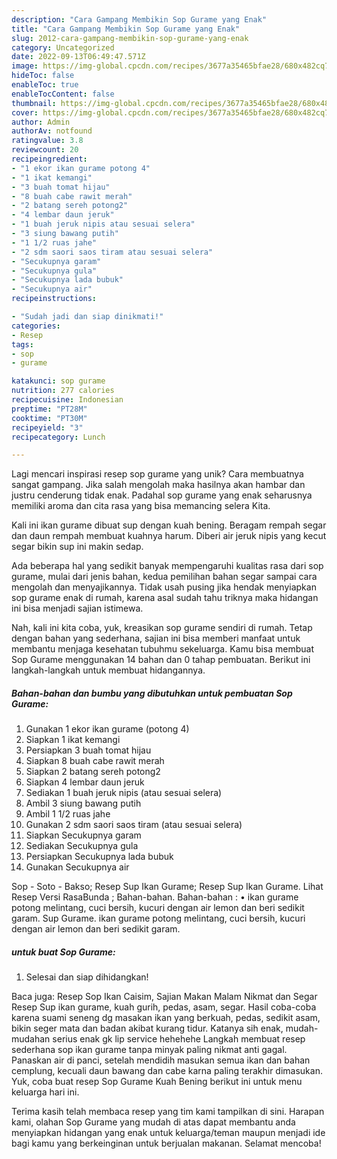 ```yaml
---
description: "Cara Gampang Membikin Sop Gurame yang Enak"
title: "Cara Gampang Membikin Sop Gurame yang Enak"
slug: 2012-cara-gampang-membikin-sop-gurame-yang-enak
category: Uncategorized
date: 2022-09-13T06:49:47.571Z
image: https://img-global.cpcdn.com/recipes/3677a35465bfae28/680x482cq70/sop-gurame-foto-resep-utama.jpg
hideToc: false
enableToc: true
enableTocContent: false
thumbnail: https://img-global.cpcdn.com/recipes/3677a35465bfae28/680x482cq70/sop-gurame-foto-resep-utama.jpg
cover: https://img-global.cpcdn.com/recipes/3677a35465bfae28/680x482cq70/sop-gurame-foto-resep-utama.jpg
author: Admin
authorAv: notfound
ratingvalue: 3.8
reviewcount: 20
recipeingredient:
- "1 ekor ikan gurame potong 4"
- "1 ikat kemangi"
- "3 buah tomat hijau"
- "8 buah cabe rawit merah"
- "2 batang sereh potong2"
- "4 lembar daun jeruk"
- "1 buah jeruk nipis atau sesuai selera"
- "3 siung bawang putih"
- "1 1/2 ruas jahe"
- "2 sdm saori saos tiram atau sesuai selera"
- "Secukupnya garam"
- "Secukupnya gula"
- "Secukupnya lada bubuk"
- "Secukupnya air"
recipeinstructions:

- "Sudah jadi dan siap dinikmati!"
categories:
- Resep
tags:
- sop
- gurame

katakunci: sop gurame 
nutrition: 277 calories
recipecuisine: Indonesian
preptime: "PT28M"
cooktime: "PT30M"
recipeyield: "3"
recipecategory: Lunch

---
```





Lagi mencari inspirasi resep sop gurame yang unik? Cara membuatnya sangat gampang. Jika salah mengolah maka hasilnya akan hambar dan justru cenderung tidak enak. Padahal sop gurame yang enak seharusnya memiliki aroma dan cita rasa yang bisa memancing selera Kita.





Kali ini ikan gurame dibuat sup dengan kuah bening. Beragam rempah segar dan daun rempah membuat kuahnya harum. Diberi air jeruk nipis yang kecut segar bikin sup ini makin sedap.

Ada beberapa hal yang sedikit banyak mempengaruhi kualitas rasa dari sop gurame, mulai dari jenis bahan, kedua pemilihan bahan segar sampai cara mengolah dan menyajikannya. Tidak usah pusing jika hendak menyiapkan sop gurame enak di rumah, karena asal sudah tahu triknya maka hidangan ini bisa menjadi sajian istimewa.






Nah, kali ini kita coba, yuk, kreasikan sop gurame sendiri di rumah. Tetap dengan bahan yang sederhana, sajian ini bisa memberi manfaat untuk membantu menjaga kesehatan tubuhmu sekeluarga. Kamu bisa membuat Sop Gurame menggunakan 14 bahan dan 0 tahap pembuatan. Berikut ini langkah-langkah untuk membuat hidangannya.

<!--inarticleads1-->

##### Bahan-bahan dan bumbu yang dibutuhkan untuk pembuatan Sop Gurame:

1. Gunakan 1 ekor ikan gurame (potong 4)
1. Siapkan 1 ikat kemangi
1. Persiapkan 3 buah tomat hijau
1. Siapkan 8 buah cabe rawit merah
1. Siapkan 2 batang sereh potong2
1. Siapkan 4 lembar daun jeruk
1. Sediakan 1 buah jeruk nipis (atau sesuai selera)
1. Ambil 3 siung bawang putih
1. Ambil 1 1/2 ruas jahe
1. Gunakan 2 sdm saori saos tiram (atau sesuai selera)
1. Siapkan Secukupnya garam
1. Sediakan Secukupnya gula
1. Persiapkan Secukupnya lada bubuk
1. Gunakan Secukupnya air


Sop - Soto - Bakso; Resep Sup Ikan Gurame; Resep Sup Ikan Gurame. Lihat Resep Versi RasaBunda ; Bahan-bahan. Bahan-bahan : • ikan gurame potong melintang, cuci bersih, kucuri dengan air lemon dan beri sedikit garam. Sup Gurame. ikan gurame potong melintang, cuci bersih, kucuri dengan air lemon dan beri sedikit garam. 

<!--inarticleads2-->

#####  untuk buat Sop Gurame:


1. Selesai dan siap dihidangkan!

Baca juga: Resep Sop Ikan Caisim, Sajian Makan Malam Nikmat dan Segar Resep Sup ikan gurame, kuah gurih, pedas, asam, segar. Hasil coba-coba karena suami seneng dg masakan ikan yang berkuah, pedas, sedikit asam, bikin seger mata dan badan akibat kurang tidur. Katanya sih enak, mudah-mudahan serius enak gk lip service hehehehe Langkah membuat resep sederhana sop ikan gurame tanpa minyak paling nikmat anti gagal. Panaskan air di panci, setelah mendidih masukan semua ikan dan bahan cemplung, kecuali daun bawang dan cabe karna paling terakhir dimasukan. Yuk, coba buat resep Sop Gurame Kuah Bening berikut ini untuk menu keluarga hari ini. 

Terima kasih telah membaca resep yang tim kami tampilkan di sini. Harapan kami, olahan Sop Gurame yang mudah di atas dapat membantu anda menyiapkan hidangan yang enak untuk keluarga/teman maupun menjadi ide bagi kamu yang berkeinginan untuk berjualan makanan. Selamat mencoba!
